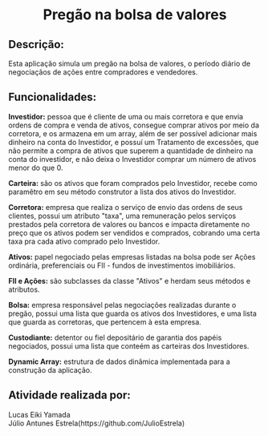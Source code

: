 <h1 align = "center">Pregão na bolsa de valores</h1>

## Descrição:
<p>
Esta aplicação simula um pregão na bolsa de valores, o período diário de negociaçãos de ações entre compradores e vendedores.
</p>

## Funcionalidades:
<p>
<strong>Investidor:</strong> pessoa que é cliente de uma ou mais corretora e que envia ordens de compra e venda de ativos, consegue comprar ativos por meio da corretora, e os armazena em um array, além de ser possível adicionar mais dinheiro na conta do Investidor, e possuí um Tratamento de excessões, que não permite a compra de ativos que superem a quantidade de dinheiro na conta do investidor, e não deixa o Investidor comprar um número de ativos menor do que 0.
<p/>  
<p>
<strong>Carteira:</strong> são os ativos que foram comprados pelo Investidor, recebe como paramêtro em seu método construtor a lista dos ativos do Investidor.
<p/>
<p>
<strong>Corretora:</strong> empresa que realiza o serviço de envio das ordens de seus clientes, possui um atributo "taxa", uma remuneração pelos serviços prestados pela corretora de valores ou bancos e impacta diretamente no preço que os ativos podem ser vendidos e comprados, cobrando uma certa taxa pra cada ativo comprado pelo Investidor.
<p/>
<strong>Ativos:</strong> papel negociado pelas empresas listadas na bolsa pode ser Ações ordinária, preferenciais ou FII - fundos de investimentos imobiliários.
<p>
<p>
<strong>FII e Ações:</strong> são subclasses da classe "Ativos" e herdam seus métodos e atributos.
</p>
<strong>Bolsa:</strong> empresa responsável pelas negociações realizadas durante o pregão, possui uma lista que guarda os ativos dos Investidores, e uma lista que guarda as corretoras, que pertencem à esta empresa.
<p/>
<p>
<strong>Custodiante:</strong> detentor ou fiel depositário de garantia dos papéis negociados, possui uma lista que conteém as carteiras dos Investidores.
</p>
<p>
<strong>Dynamic Array:</strong> estrutura de dados dinâmica implementada para a construção da aplicação.
</p>

## Atividade realizada por:
<p>
Lucas Eiki Yamada</br>
Júlio Antunes Estrela(https://github.com/JulioEstrela)
</p>
